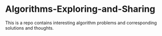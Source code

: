 # Algorithms-Exploring-and-Sharing
This is a repo contains interesting algorithm problems and corresponding solutions and thoughts. 
